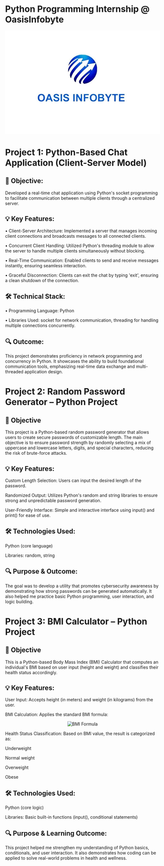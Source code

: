 # Python Programming Internship @ OasisInfobyte

![OasisInfobyte logo](https://github.com/Athira002/OIBSIP/blob/94c80bd2eb2175a5a4d9375f764b2c7cef88c694/Oasis%20Infobyte%20Logo.jpg)

# Project 1: Python-Based Chat Application (Client-Server Model)

## 📝 Objective:

Developed a real-time chat application using Python's socket programming to facilitate communication between multiple clients through a centralized server.

## 💡 Key Features:

• Client-Server Architecture: Implemented a server that manages incoming
client connections and broadcasts messages to all connected clients.

• Concurrent Client Handling: Utilized Python's threading module to allow the
server to handle multiple clients simultaneously without blocking.

• Real-Time Communication: Enabled clients to send and receive messages
instantly, ensuring seamless interaction.

• Graceful Disconnection: Clients can exit the chat by typing 'exit', ensuring a
clean shutdown of the connection.

## 🛠 Technical Stack:

• Programming Language: Python

• Libraries Used: socket for network communication, threading for handling
multiple connections concurrently.

## 🔍 Outcome:

This project demonstrates proficiency in network programming and concurrency in Python. It showcases the ability to build foundational communication tools, emphasizing real-time data exchange and multi-threaded application design.

# Project 2: Random Password Generator – Python Project

## 📝 Objective

This project is a Python-based random password generator that allows users to create secure passwords of customizable length. The main objective is to ensure password strength by randomly selecting a mix of uppercase and lowercase letters, digits, and special characters, reducing the risk of brute-force attacks.

## 💡 Key Features:

Custom Length Selection: Users can input the desired length of the password.

Randomized Output: Utilizes Python's random and string libraries to ensure strong and unpredictable password generation.

User-Friendly Interface: Simple and interactive interface using input() and print() for ease of use.

## 🛠 Technologies Used:

Python (core language)

Libraries: random, string

## 🔍 Purpose & Outcome:

The goal was to develop a utility that promotes cybersecurity awareness by demonstrating how strong passwords can be generated automatically. It also helped me practice basic Python programming, user interaction, and logic building.

# Project 3: BMI Calculator – Python Project

## 📝 Objective

This is a Python-based Body Mass Index (BMI) Calculator that computes an individual's BMI based on user input (height and weight) and classifies their health status accordingly.

## 💡 Key Features:

User Input: Accepts height (in meters) and weight (in kilograms) from the user.

BMI Calculation: Applies the standard BMI formula:

<p align="center">
  <img src="https://latex.codecogs.com/png.image?\dpi{110}\color[rgb]{0.6,0.6,0.6}{\boldsymbol{\textbf{BMI}}=\frac{\textbf{weight(kg)}}{\textbf{height(m)}^2}}" alt="BMI Formula">
</p>

Health Status Classification: Based on BMI value, the result is categorized as:

Underweight

Normal weight

Overweight

Obese

## 🛠 Technologies Used:

Python (core logic)

Libraries: Basic built-in functions (input(), conditional statements)

## 🔍 Purpose & Learning Outcome:

This project helped me strengthen my understanding of Python basics, conditionals, and user interaction. It also demonstrates how coding can be applied to solve real-world problems in health and wellness.

